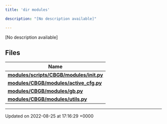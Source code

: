 ```yaml
---
title: 'dir modules'

description: "[No description available]"

---
```







[No description available]

## Files

| Name           |
| -------------- |
| **[modules/scripts/CBGB/modules/__init__.py](/documentation/code/files/scripts_2cbgb_2modules_2____init_____8py/#file-scriptscbgbmodules-init-py)**  |
| **[modules/CBGB/modules/active_cfg.py](/documentation/code/files/cbgb_2modules_2active__cfg_8py/#file-cbgbmodulesactive-cfgpy)**  |
| **[modules/CBGB/modules/gb.py](/documentation/code/files/cbgb_2modules_2gb_8py/#file-cbgbmodulesgbpy)**  |
| **[modules/CBGB/modules/utils.py](/documentation/code/files/cbgb_2modules_2utils_8py/#file-cbgbmodulesutilspy)**  |






-------------------------------

Updated on 2022-08-25 at 17:16:29 +0000
